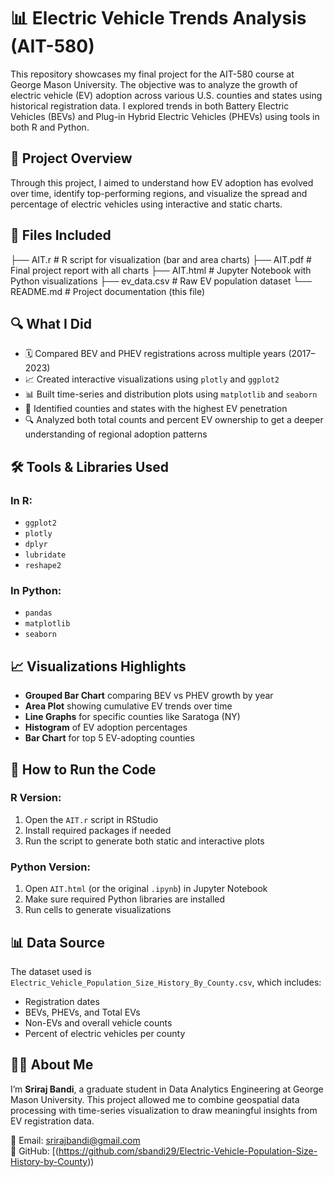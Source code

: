 # 📊 Electric Vehicle Trends Analysis (AIT-580)

This repository showcases my final project for the AIT-580 course at George Mason University. The objective was to analyze the growth of electric vehicle (EV) adoption across various U.S. counties and states using historical registration data. I explored trends in both Battery Electric Vehicles (BEVs) and Plug-in Hybrid Electric Vehicles (PHEVs) using tools in both R and Python.

## 🧠 Project Overview

Through this project, I aimed to understand how EV adoption has evolved over time, identify top-performing regions, and visualize the spread and percentage of electric vehicles using interactive and static charts.

## 📁 Files Included

├── AIT.r # R script for visualization (bar and area charts)
├── AIT.pdf # Final project report with all charts
├── AIT.html # Jupyter Notebook with Python visualizations
├── ev_data.csv # Raw EV population dataset
└── README.md # Project documentation (this file)


## 🔍 What I Did

- 🗓️ Compared BEV and PHEV registrations across multiple years (2017–2023)
- 📈 Created interactive visualizations using `plotly` and `ggplot2`
- 📊 Built time-series and distribution plots using `matplotlib` and `seaborn`
- 📌 Identified counties and states with the highest EV penetration
- 🔍 Analyzed both total counts and percent EV ownership to get a deeper understanding of regional adoption patterns

## 🛠️ Tools & Libraries Used

### In R:
- `ggplot2`
- `plotly`
- `dplyr`
- `lubridate`
- `reshape2`

### In Python:
- `pandas`
- `matplotlib`
- `seaborn`

## 📈 Visualizations Highlights

- **Grouped Bar Chart** comparing BEV vs PHEV growth by year
- **Area Plot** showing cumulative EV trends over time
- **Line Graphs** for specific counties like Saratoga (NY)
- **Histogram** of EV adoption percentages
- **Bar Chart** for top 5 EV-adopting counties

## 🚀 How to Run the Code

### R Version:
1. Open the `AIT.r` script in RStudio
2. Install required packages if needed
3. Run the script to generate both static and interactive plots

### Python Version:
1. Open `AIT.html` (or the original `.ipynb`) in Jupyter Notebook
2. Make sure required Python libraries are installed
3. Run cells to generate visualizations

## 📊 Data Source

The dataset used is `Electric_Vehicle_Population_Size_History_By_County.csv`, which includes:
- Registration dates
- BEVs, PHEVs, and Total EVs
- Non-EVs and overall vehicle counts
- Percent of electric vehicles per county

## 👨‍💻 About Me

I’m **Sriraj Bandi**, a graduate student in Data Analytics Engineering at George Mason University. This project allowed me to combine geospatial data processing with time-series visualization to draw meaningful insights from EV registration data.

📧 Email: srirajbandi@gmail.com  
🔗 GitHub: [(https://github.com/sbandi29/Electric-Vehicle-Population-Size-History-by-County))
